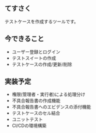 ## てすさく
テストケースを作成するツールです。

## 今できること
- ユーザー登録とログイン
- テストスイートの作成
- テストケースの作成/更新/削除

## 実装予定
- 権限(管理者・実行者)による処理分け
- 不具合報告書の作成機能
- 不具合報告書へのエビデンスの添付機能
- テストケースのセル結合
- ユニットテスト
- CI/CDの環境構築
